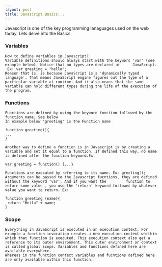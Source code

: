 ```yaml
---
layout: post
title: Javascript Basics...
---
```


Javascript is one of the key programming lanaguages used on the web today. Lets delve into the Basics.

### Variables
    How to define variables in Javascript?
    Variable definitions should always start with the keyword 'var' (see example below). Notice that no types are declared in      JavaScript.
     Ex: var greeting = "hello";
    Reason that is, is because JavaScript is a 'dynamically typed language'. That means JavaScript engine figures out the type of a particular variable at runtime. And it also means that the same variable can hold different types during the life of the execution of the program.
    
### Functions
    Functions are defined by using the keyword function followed by the function name. See below
    In example below "greeting" is the Function name
    
    function greeting(){
    ...
    }
    
    Another way to define a function is in Javascript is by creating a variable and set it equal to a function. If defined this way, no name is defined after the function keyword.Ex.
    
    var greeting = function() {...}
    
    Functions are executed by referring to its name. Ex: greeting();
    Arguments can be passed to the Javascript fucntions, they are defined without the keyword 'var'. And if you want the         function to return some value , you use the 'return' keyword followed by whatever value you want to return. Ex:
    
    function greeting (name){
     return "Hello" + name;
    }
    
### Scope

    Everything in JavaScript is executed in an execution context. For example a function invocation creates a new execution context whithin which that function is executed. This execution context also get a reference to its outer environment. This outer environment or context is called global scope. Variables and functions defined here are available everywhere.
    Whereas in the function context variables and fucntions defined here are only available within this function.
    
    
    
    
    
